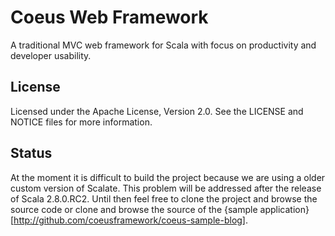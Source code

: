 
# Coeus Web Framework

A traditional MVC web framework for Scala with focus on productivity and
developer usability.

## License

Licensed under the Apache License, Version 2.0. See the LICENSE and NOTICE
files for more information.

## Status

At the moment it is difficult to build the project because we are using a older
custom version of Scalate. This problem will be addressed after the release of
Scala 2.8.0.RC2. Until then feel free to clone the project and browse the source
code or clone and browse the source of the
{sample application}[http://github.com/coeusframework/coeus-sample-blog].
